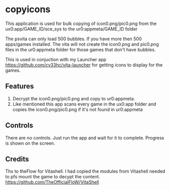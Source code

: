 # copyicons

This application is used for bulk copying of icon0.png/pic0.png from the ux0:app/GAME_ID/sce_sys to the ur0:appmeta/GAME_ID folder

The psvita can only load 500 bubbles. If you have more then 500 apps/games installed. The vita will not create the icon0.png and pic0.png files in the ur0:appmeta folder for those games that don't have bubbles.

This is used in conjuction with my Launcher app https://github.com/cy33hc/vita-launcher for getting icons to display for the games.

## Features

1. Decrypt the icon0.png/pic0.png and copy to ur0:appmeta.
2. Like mentioned this app scans every game in the ux0:app folder and copies the icon0.png/pic0.png if it's not found in ur0:appmeta

## Controls
There are no controls. Just run the app and wait for it to complete. Progress is shown on the screen.

## Credits
Thx to theFlow for Vitashell. I had copied the modules from Vitashell needed to pfs mount the game to decypt the content.
https://github.com/TheOfficialFloW/VitaShell
